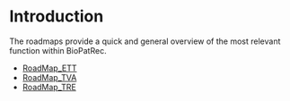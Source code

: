 # Introduction #

The roadmaps provide a quick and general overview of the most relevant function within BioPatRec.

  * [RoadMap\_ETT](RoadMap_ETT.md)
  * [RoadMap\_TVA](RoadMap_TVA.md)
  * [RoadMap\_TRE](RoadMap_TRE.md)